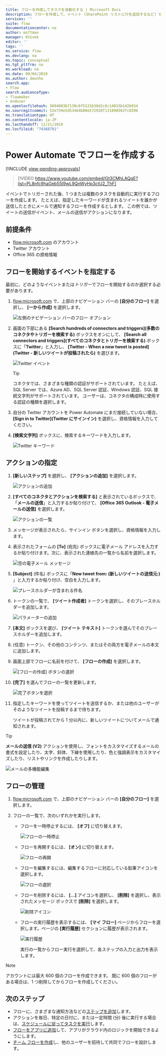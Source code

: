 ```yaml
---
title: フローを作成してタスクを自動化する | Microsoft Docs
description: フローを作成して、イベント (SharePoint リストに行を追加するなど) が発生したときに 1 つ以上のアクション (メールの送信など) を自動的に実行します。
services: ''
suite: flow
documentationcenter: na
author: msftman
manager: KVivek
editor: ''
tags: ''
ms.service: flow
ms.devlang: na
ms.topic: conceptual
ms.tgt_pltfrm: na
ms.workload: na
ms.date: 09/04/2019
ms.author: deonhe
search.app:
- Flow
search.audienceType:
- flowmaker
- enduser
ms.openlocfilehash: 569408367130c6f5121b30d2c8c14833b142b934
ms.sourcegitcommit: 52e739e5d53464b80e572928f131890562fc0396
ms.translationtype: HT
ms.contentlocale: ja-JP
ms.lasthandoff: 11/21/2019
ms.locfileid: "74368791"
---
```

# <a name="create-a-flow-in-power-automate"></a>Power Automate でフローを作成する
[!INCLUDE [view-pending-approvals](includes/cc-rebrand.md)]

> [!VIDEO https://www.youtube.com/embed/Gt3CMhLAQqE?list=PL8nfc9haGeb55I9wL9QnWyHp3ctU2_ThF]

イベントでトリガーされた後、1 つまたは複数のタスクを自動的に実行するフローを作成します。 たとえば、指定したキーワードが含まれるツイートを誰かが送信したときにメールで通知するフローを作成するとします。 この例では、ツイートの送信がイベント、メールの送信がアクションになります。

## <a name="prerequisites"></a>前提条件

* [flow.microsoft.com](https://flow.microsoft.com) のアカウント
* Twitter アカウント
* Office 365 の資格情報

## <a name="specify-an-event-to-start-the-flow"></a>フローを開始するイベントを指定する

最初に、どのようなイベントまたは*トリガー*でフローを開始するのか選択する必要があります。

1. [flow.microsoft.com](https://flow.microsoft.com) で、上部のナビゲーション バーの **[自分のフロー]** を選択し、 **[一から作成]** を選択します。

    ![左側のナビゲーション バーのフロー オプション](./media/get-started-logic-flow/create-logic-flow.png)
1. 画面の下部にある **[Search hundreds of connectors and triggers]\(多数のコネクタやトリガーを検索する\)** ボックスをオンにして、 **[Search all connectors and triggers]\(すべてのコネクタとトリガーを検索する\)** ボックスに「**Twitter**」と入力し、 **[Twitter - When a new tweet is posted]\(Twitter - 新しいツイートが投稿されたら\)** を選びます。

    ![Twitter イベント](./media/get-started-logic-flow/twitter-search.png)

   >[!TIP]
   >コネクタでは、さまざまな種類の認証がサポートされています。 たとえば、SQL Server では、Azure AD、SQL Server 認証、Windows 認証、SQL 接続文字列がサポートされています。 ユーザーは、コネクタの構成時に使用する認証の種類を選択します。

1. 自分の Twitter アカウントを Power Automate にまだ接続していない場合、 **[Sign in to Twitter]\(Twitter にサインイン\)** を選択し、資格情報を入力してください。

1. **[検索文字列]** ボックスに、検索するキーワードを入力します。

    ![Twitter キーワード](./media/get-started-logic-flow/twitter-keyword.png)

## <a name="specify-an-action"></a>アクションの指定

1. **[新しいステップ]** を選択し、 **[アクションの追加]** を選択します。

    ![アクションの追加](./media/get-started-logic-flow/add-action-icon.png)

1. **[すべてのコネクタとアクションを検索する]** と表示されているボックスで、「**メールの送信**」と入力するか貼り付けて、 **[Office 365 Outlook - 電子メールの送信]** を選択します。

    ![アクションの一覧](./media/get-started-logic-flow/send-email.png)

1. メッセージが表示されたら、サインイン ボタンを選択し、資格情報を入力します。

1. 表示されたフォームの **[To]** (宛先) ボックスに電子メール アドレスを入力するか貼り付けます。次に、表示された連絡先の一覧から名前を選択します。

    ![空の電子メール メッセージ](./media/get-started-logic-flow/blank-email.png)
1. **[Subject]** (件名) ボックスに「**New tweet from: (新しいツイートの送信元:)** 」と入力するか貼り付け、空白を入力します。

    ![プレースホルダーが含まれる件名](./media/get-started-logic-flow/message-token.png)
1. トークンの一覧で、 **[ツイート作成者]** トークンを選択し、そのプレースホルダーを追加します。

    ![パラメーターの追加](./media/get-started-logic-flow/add-parameter.png)
1. **[本文]** ボックスを選び、 **[ツイート テキスト]** トークンを選んでそのプレースホルダーを追加します。
1. (任意) トークン、その他のコンテンツ、またはその両方を電子メールの本文に追加します。
1. 画面上部でフローに名前を付けて、 **[フローの作成]** を選択します。

    ![[フローの作成] ボタンの選択](./media/get-started-logic-flow/create-button.png)
1. **[完了]** を選んでフローの一覧を更新します。

     ![完了ボタンを選択](./media/get-started-logic-flow/done-button.png)
1. 指定したキーワードを使ってツイートを送信するか、または他のユーザーがそのようなツイートを投稿するまで待ちます。

     ツイートが投稿されてから 1 分以内に、新しいツイートについてメールで通知されます。

> [!TIP]
> **メールの送信 (V2)** アクションを使用し、フォントをカスタマイズするメールの書式を設定したり、太字、斜体、下線を使用したり、色と強調表示をカスタマイズしたり、リストやリンクを作成したりします。

![メールの多機能編集](media/get-started-logic-flow/email-rich-text.png)

## <a name="manage-a-flow"></a>フローの管理

1. [flow.microsoft.com](https://flow.microsoft.com) で、上部のナビゲーション バーの **[自分のフロー]** を選択します。
1. フローの一覧で、次のいずれかを実行します。

   * フローを一時停止するには、 **[オフ]** に切り替えます。

       ![フローの一時停止](./media/get-started-logic-flow/pause-flow.png)
   * フローを再開するには、 **[オン]** に切り替えます。

       ![フローの再開](./media/get-started-logic-flow/resume-flow.png)
   * フローを編集するには、編集するフローに対応している鉛筆アイコンを選択します。

       ![フローの選択](./media/get-started-logic-flow/select-flow.png)
   * フローを削除するには、 **[...]** アイコンを選択し、 **[削除]** を選択し、表示されたメッセージ ボックスで **[削除]** を選択します。

       ![削除アイコン](./media/get-started-logic-flow/delete-icon.png)
   * フローの実行履歴を表示するには、 **[マイ フロー]** ページからフローを選択します。ページの **[実行履歴]** セクションに履歴が表示されます。

       ![実行履歴](./media/get-started-logic-flow/run-history.png)

     実行の一覧からフロー実行を選択して、各ステップの入力と出力を表示します。

> [!NOTE]
> アカウントには最大 600 個のフローを作成できます。 既に 600 個のフローがある場合は、1 つ削除してからフローを作成してください。
>
>

## <a name="next-steps"></a>次のステップ

* フローに、さまざまな通知方法などの[ステップを追加](multi-step-logic-flow.md)します。
* アクションを毎日、特定の日付に、または一定時間 (分) 後に実行する場合は、[スケジュールに従ってタスクを実行](run-scheduled-tasks.md)します。
* [フローをアプリに追加](https://powerapps.microsoft.com/tutorials/using-logic-flows/)して、アプリがクラウド内のロジックを開始できるようにします。
* [チーム フローを作成](create-team-flows.md)し、他のユーザーを招待して共同でフローを設計します。
